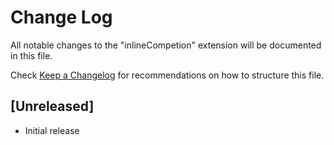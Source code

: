 # Change Log

All notable changes to the "inlineCompetion" extension will be documented in this file.

Check [Keep a Changelog](http://keepachangelog.com/) for recommendations on how to structure this file.

## [Unreleased]

- Initial release